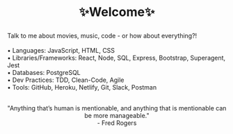 # <p align="center"> ✨Welcome✨ </p>

Talk to me about movies, music, code - or how about everything?! <br>
<br>
• Languages: JavaScript, HTML, CSS
<br>
• Libraries/Frameworks: React, Node, SQL, Express, Bootstrap, Superagent, Jest
<br>
• Databases: PostgreSQL
<br>
• Dev Practices: TDD, Clean-Code, Agile
<br>
• Tools: GitHub, Heroku, Netlify, Git, Slack, Postman
<br>
<br>
<p align="center">
 "Anything that’s human is mentionable, and anything that is mentionable can be more manageable."
  <br>
  - Fred Rogers
</p>

